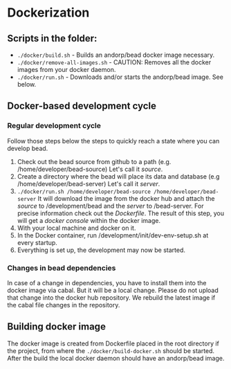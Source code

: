 # Dockerization

## Scripts in the folder:

 - `./docker/build.sh` - Builds an andorp/bead docker image necessary.
 - `./docker/remove-all-images.sh` - CAUTION: Removes all the docker images from your docker daemon.
 - `./docker/run.sh` - Downloads and/or starts the andorp/bead image. See below.

## Docker-based development cycle

### Regular development cycle

Follow those steps below the steps to quickly reach a state where you can develop bead.

 1. Check out the bead source from github to a path (e.g. /home/developer/bead-source)
    Let's call it *source*.
 1. Create a directory where the bead will place its data and database (e.g /home/developer/bead-server)
    Let's call it *server*.
 1. `./docker/run.sh /home/developer/bead-source /home/developer/bead-server`
    It will download the image from the docker hub and attach the *source* to /development/bead and
    the *server* to /bead-server. For precise information check out the *Dockerfile*.
    The result of this step, you will get a *docker console* within the docker image.
 1. With your local machine and docker on it.
 1. In the Docker container, run /development/init/dev-env-setup.sh at every startup.
 1. Everything is set up, the development may now be started.

### Changes in bead dependencies

In case of a change in dependencies, you have to install them into the docker image
via cabal. But it will be a local change. Please do not upload that change into the docker
hub repository. We rebuild the latest image if the cabal file changes in the repository.

## Building docker image

The docker image is created from Dockerfile placed in the root directory if the project,
from where the `./docker/build-docker.sh` should be started. After the build the local
docker daemon should have an andorp/bead image.
